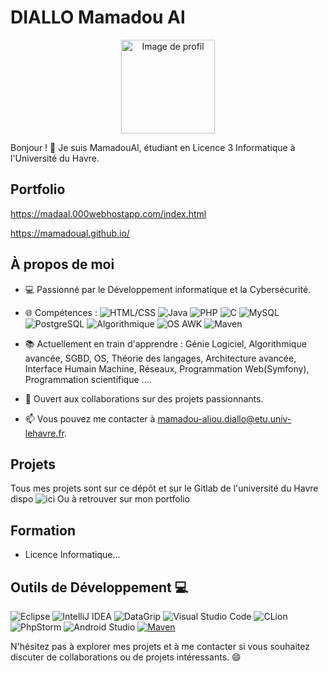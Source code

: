 # DIALLO Mamadou Al

<div style="text-align: center;">
  <img src="https://github.com/MamadouAl/MamadouAl/blob/main/public.avif" alt="Image de profil" width="150" height="150">
</div>

Bonjour ! 👋 Je suis MamadouAl, étudiant en Licence 3 Informatique à l'Université du Havre.

## Portfolio
https://madaal.000webhostapp.com/index.html


https://mamadoual.github.io/


## À propos de moi

- 💻 Passionné par le Développement informatique et la Cybersécurité.
- 🌐 Compétences : 
![HTML/CSS](https://img.shields.io/badge/HTML%2FCSS-FF5733?logo=html5&logoColor=white)
![Java](https://img.shields.io/badge/Java-007396?logo=java&logoColor=white)
![PHP](https://img.shields.io/badge/PHP-777BB4?logo=php&logoColor=white)
![C](https://img.shields.io/badge/C-A8B9CC?logo=c&logoColor=white)
![MySQL](https://img.shields.io/badge/MySQL-4479A1?logo=mysql&logoColor=white)
![PostgreSQL](https://img.shields.io/badge/PostgreSQL-336791?logo=postgresql&logoColor=white)
![Algorithmique](https://img.shields.io/badge/Algorithmique-4285F4?logo=google%20developers&logoColor=white)
![OS AWK](https://img.shields.io/badge/OS%20AWK-FFBB00?logo=gnu%20awk&logoColor=white)
![Maven](https://img.shields.io/badge/Maven-C71A36?logo=apache%20maven&logoColor=white)

- 📚 Actuellement en train d'apprendre  : Génie Logiciel, Algorithmique avancée, SGBD, OS, Théorie des langages, Architecture avancée, Interface Humain Machine, Réseaux, Programmation Web(Symfony), Programmation scientifique ....
- 🤝 Ouvert aux collaborations sur des projets passionnants.
- 📫 Vous pouvez me contacter à mamadou-aliou.diallo@etu.univ-lehavre.fr.

## Projets
Tous mes projets sont sur ce dépôt et sur le Gitlab de l'université du Havre dispo ![ici](https://www-apps.univ-lehavre.fr/forge/dm213333)
Ou à retrouver sur mon portfolio
## Formation

- Licence Informatique...

## Outils de Développement 💻

![Eclipse](https://img.shields.io/badge/Eclipse-2C3E50?logo=eclipse&logoColor=white)
![IntelliJ IDEA](https://img.shields.io/badge/IntelliJ%20IDEA-000000?logo=intellij%20idea&logoColor=white)
![DataGrip](https://img.shields.io/badge/DataGrip-000000?logo=datagrip&logoColor=white)
![Visual Studio Code](https://img.shields.io/badge/Visual%20Studio%20Code-007ACC?logo=visual%20studio%20code&logoColor=white)
![CLion](https://img.shields.io/badge/CLion-000000?logo=clion&logoColor=white)
![PhpStorm](https://img.shields.io/badge/PhpStorm-000000?logo=phpstorm&logoColor=white)
![Android Studio](https://img.shields.io/badge/Android%20Studio-3DDC84?logo=android%20studio&logoColor=white)
[![Maven](https://img.shields.io/badge/Maven-C71A36?logo=apache%20maven&logoColor=white)](https://maven.apache.org/)



N'hésitez pas à explorer mes projets et à me contacter si vous souhaitez discuter de collaborations ou de projets intéressants. 😄
